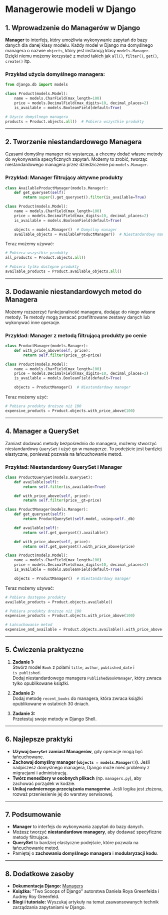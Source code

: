 # Managerowie modeli w Django

## 1. Wprowadzenie do Managerów w Django
**Manager** to interfejs, który umożliwia wykonywanie zapytań do bazy danych dla danej klasy modelu. Każdy model w Django ma domyślnego managera o nazwie `objects`, który jest instancją klasy `models.Manager`. Dzięki niemu możemy korzystać z metod takich jak `all()`, `filter()`, `get()`, `create()` itp.

### Przykład użycia domyślnego managera:
```python
from django.db import models

class Product(models.Model):
    name = models.CharField(max_length=100)
    price = models.DecimalField(max_digits=10, decimal_places=2)
    is_available = models.BooleanField(default=True)

# Użycie domyślnego managera
products = Product.objects.all()  # Pobiera wszystkie produkty
```

---

## 2. Tworzenie niestandardowego Managera
Czasami domyślny manager nie wystarcza, a chcemy dodać własne metody do wykonywania specyficznych zapytań. Możemy to zrobić, tworząc niestandardowego managera przez dziedziczenie po `models.Manager`.

### Przykład: Manager filtrujący aktywne produkty
```python
class AvailableProductManager(models.Manager):
    def get_queryset(self):
        return super().get_queryset().filter(is_available=True)

class Product(models.Model):
    name = models.CharField(max_length=100)
    price = models.DecimalField(max_digits=10, decimal_places=2)
    is_available = models.BooleanField(default=True)

    objects = models.Manager()  # Domyślny manager
    available_objects = AvailableProductManager()  # Niestandardowy manager
```

Teraz możemy używać:
```python
# Pobiera wszystkie produkty
all_products = Product.objects.all()

# Pobiera tylko dostępne produkty
available_products = Product.available_objects.all()
```

---

## 3. Dodawanie niestandardowych metod do Managera
Możemy rozszerzyć funkcjonalność managera, dodając do niego własne metody. Te metody mogą zwracać przefiltrowane zestawy danych lub wykonywać inne operacje.

### Przykład: Manager z metodą filtrującą produkty po cenie
```python
class ProductManager(models.Manager):
    def with_price_above(self, price):
        return self.filter(price__gt=price)

class Product(models.Model):
    name = models.CharField(max_length=100)
    price = models.DecimalField(max_digits=10, decimal_places=2)
    is_available = models.BooleanField(default=True)

    objects = ProductManager()  # Niestandardowy manager
```

Teraz możemy użyć:
```python
# Pobiera produkty droższe niż 100
expensive_products = Product.objects.with_price_above(100)
```

---

## 4. Manager a QuerySet
Zamiast dodawać metody bezpośrednio do managera, możemy stworzyć niestandardowy `QuerySet` i użyć go w managerze. To podejście jest bardziej elastyczne, ponieważ pozwala na łańcuchowanie metod.

### Przykład: Niestandardowy QuerySet i Manager
```python
class ProductQuerySet(models.QuerySet):
    def available(self):
        return self.filter(is_available=True)

    def with_price_above(self, price):
        return self.filter(price__gt=price)

class ProductManager(models.Manager):
    def get_queryset(self):
        return ProductQuerySet(self.model, using=self._db)

    def available(self):
        return self.get_queryset().available()

    def with_price_above(self, price):
        return self.get_queryset().with_price_above(price)

class Product(models.Model):
    name = models.CharField(max_length=100)
    price = models.DecimalField(max_digits=10, decimal_places=2)
    is_available = models.BooleanField(default=True)

    objects = ProductManager()  # Niestandardowy manager
```

Teraz możemy używać:
```python
# Pobiera dostępne produkty
available_products = Product.objects.available()

# Pobiera produkty droższe niż 100
expensive_products = Product.objects.with_price_above(100)

# Łańcuchowanie metod
expensive_and_available = Product.objects.available().with_price_above(100)
```

---

## 5. Ćwiczenia praktyczne
1. **Zadanie 1:**  
   Stwórz model `Book` z polami `title`, `author`, `published_date` i `is_published`.  
   Dodaj niestandardowego managera `PublishedBookManager`, który zwraca tylko opublikowane książki.

2. **Zadanie 2:**  
   Dodaj metodę `recent_books` do managera, która zwraca książki opublikowane w ostatnich 30 dniach.

3. **Zadanie 3:**  
   Przetestuj swoje metody w Django Shell.

---

## 6. Najlepsze praktyki
- **Używaj `QuerySet` zamiast Managerów**, gdy operacje mogą być łańcuchowane.
- **Zachowaj domyślny manager (`objects = models.Manager()`)**. Jeśli nadpiszesz domyślnego managera, Django może mieć problemy z migracjami i administracją.
- **Twórz menedżery w osobnych plikach** (np. `managers.py`), aby zachować porządek w kodzie.
- **Unikaj nadmiernego przeciążania managerów**. Jeśli logika jest złożona, rozważ przeniesienie jej do warstwy serwisowej.

---

## 7. Podsumowanie
- **Manager** to interfejs do wykonywania zapytań do bazy danych.
- Możesz tworzyć **niestandardowe managery**, aby dodawać specyficzne metody filtrujące.
- **QuerySet** to bardziej elastyczne podejście, które pozwala na łańcuchowanie metod.
- Pamiętaj o **zachowaniu domyślnego managera** i **modularyzacji kodu**.

---

## 8. Dodatkowe zasoby
- **Dokumentacja Django:** [Managers](https://docs.djangoproject.com/en/stable/topics/db/managers/)
- **Książka:** "Two Scoops of Django" autorstwa Daniela Roya Greenfelda i Audrey Roy Greenfeld.
- **Blogi i tutoriale:** Wyszukaj artykuły na temat zaawansowanych technik zarządzania zapytaniami w Django.

